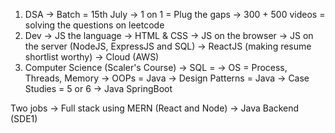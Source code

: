 1. DSA 
    -> Batch = 15th July
    -> 1 on 1 = Plug the gaps
    -> 300 + 500 videos = solving the questions on leetcode
2. Dev
    -> JS the language
    -> HTML & CSS
    -> JS on the browser
    -> JS on the server (NodeJS, ExpressJS and SQL)
    -> ReactJS (making resume shortlist worthy)
    -> Cloud (AWS)
3. Computer Science (Scaler's Course)
    -> SQL =
    -> OS = Process, Threads, Memory
    -> OOPs = Java
    -> Design Patterns = Java
    -> Case Studies = 5 or 6
        -> Java SpringBoot

Two jobs
    -> Full stack using MERN (React and Node)
    -> Java Backend (SDE1)